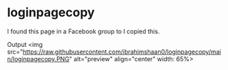 # loginpagecopy
I found this page in a Facebook group to I copied this.

Output
<img src="https://raw.githubusercontent.com/ibrahimshaan0/loginpagecopy/main/loginpagecopy.PNG" alt="preview" align="center" width: 65%>
